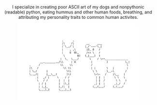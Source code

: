 <p align="center">
  I specialize in creating poor ASCII art of my dogs and nonpythonic (readable) python, eating hummus and other human foods, breathing, and attributing my personality traits to common human activites. 
</p>

<p align="center">
  <img width = "400" src="https://github.com/elizabethbarkett/elizabethbarkett/blob/main/lol_you_thought_i_did_this_in_markdown.png" />
</p>


<!--
**elizabethbarkett/elizabethbarkett** is a ✨ _special_ ✨ repository because its `README.md` (this file) appears on your GitHub profile.

Here are some ideas to get you started:

- 🔭 I’m currently working on ...
- 🌱 I’m currently learning ...
- 👯 I’m looking to collaborate on ...
- 🤔 I’m looking for help with ...
- 💬 Ask me about ...
- 📫 How to reach me: ...
- 😄 Pronouns: ...
- ⚡ Fun fact: ...
-->
